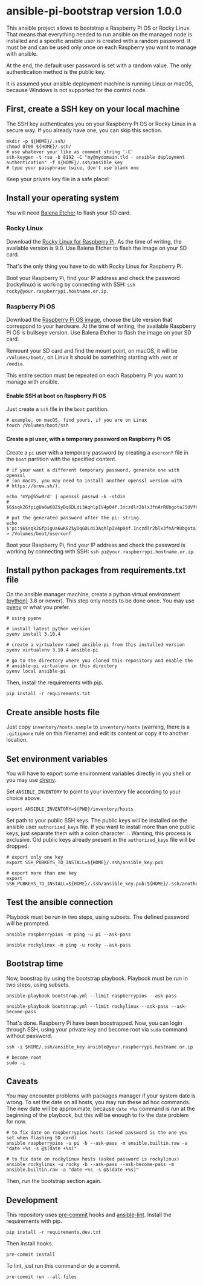 # ansible-pi-bootstrap version 1.0.0

This ansible project allows to bootstrap a Raspberry Pi OS or Rocky Linux. That
means that everything needed to run ansible on the managed node is installed
and a specific ansible user is created with a random password. It must be and
can be used only once on each Raspberry you want to manage with ansible.

At the end, the default user password is set with a random value. The only
authentication method is the public key.

It is assumed your ansible deployment machine is running Linux or macOS,
because Windows is not supported for the control node.

## First, create a SSH key on your local machine

The SSH key authenticates you on your Raspberry Pi OS or Rocky Linux in a
secure way. If you already have one, you can skip this section.

    mkdir -p ${HOME}/.ssh/
    chmod 0700 ${HOME}/.ssh/
    # use whatever your like as comment string '-C'
    ssh-keygen -t rsa -b 8192 -C "my@mydomain.tld - ansible deployment authentication" -f ${HOME}/.ssh/ansible_key
    # type your passphrase twice, don't use blank one

Keep your private key file in a safe place!

## Install your operating system

You will need [Balena Etcher](https://www.balena.io/etcher/) to flash your SD card.

### Rocky Linux

Download the [Rocky Linux for Raspberry
Pi](https://rockylinux.org/alternative-images). As the time of writing, the
available version is 9.0. Use Balena Etcher to flash the image on your SD card.

That's the only thing you have to do with Rocky Linux for Raspberry Pi.

Boot your Raspberry Pi, find your IP address and check the password
(rockylinux) is working by connecting with SSH: `ssh
rocky@your.raspberrypi.hostname.or.ip`.

### Raspberry Pi OS

Download the [Raspberry Pi OS
image](https://www.raspberrypi.com/software/operating-systems/), choose the
Lite version that correspond to your hardware. At the time of writing, the
available Raspberry Pi OS is bullseye version. Use Balena Etcher to flash the
image on your SD card.

Remount your SD card and find the mount point, on macOS, it will be
`/Volumes/boot/`, on Linux it should be something starting with `/mnt` or
`/media`.

This entire section must be repeated on each Raspberry Pi you want to manage
with ansible.

#### Enable SSH at boot on Raspberry Pi OS

Just create a `ssh` file in the `boot` partition.

    # example, on macOS, find yours, if you are on Linux
    touch /Volumes/boot/ssh

#### Create a pi user, with a temporary password on Raspberry Pi OS

Create a `pi` user with a temporary password by creating a `userconf` file in
the `boot` partition with the specified content.

    # if your want a different temporary password, generate one with openssl
    # (on macOS, you may need to install another openssl version with
    # https://brew.sh/).

    echo 'mYp@SSw0rd' | openssl passwd -6 -stdin
    # $6$sqk2GfpigUa6wK8Z$yDqGDLdi3AqhlpIV4p04f.Inczdlr2blx3fnArRUbgotaJSUVfVkhuJv0988hII8j/mk1IqvChPEukFHZtd4j.

    # put the generated password after the pi: string.
    echo $'pi:$6$sqk2GfpigUa6wK8Z$yDqGDLdi3AqhlpIV4p04f.Inczdlr2blx3fnArRUbgotaJSUVfVkhuJv0988hII8j/mk1IqvChPEukFHZtd4j.' > /Volumes/boot/userconf

Boot your Raspberry Pi, find your IP address and check the password is working
by connecting with SSH: `ssh pi@your.raspberrypi.hostname.or.ip`.

## Install python packages from requirements.txt file

On the ansible manager machine, create a python virtual environment
([python}](https://www.python.org/downloads/) 3.8 or newer). This step only
needs to be done once. You may use [pyenv](https://github.com/pyenv/pyenv) or
what you prefer.

    # using pyenv

    # install latest python version
    pyenv install 3.10.4

    # create a virtualenv named ansible-pi from this installed version
    pyenv virtualenv 3.10.4 ansible-pi

    # go to the directory where you cloned this repository and enable the
    # ansible-pi virtualenv in this directory
    pyenv local ansible-pi

Then, install the requirements with pip.

    pip install -r requirements.txt

## Create ansible hosts file

Just copy `inventory/hosts.sample` to `inventory/hosts` (warning, there is a
`.gitignore` rule on this filename) and edit its content or copy it to another
location.

## Set environment variables

You will have to export some environment variables directly in you shell or you
may use [direnv](https://github.com/direnv/direnv).

Set `ANSIBLE_INVENTORY` to point to your inventory file according to your
choice above.

    export ANSIBLE_INVENTORY=${PWD}/inventory/hosts

Set path to your public SSH keys. The public keys will be installed on the
ansible user `authorized_keys` file. If you want to install more than one
public keys, just separate them with a colon character `:`. Warning, this
process is exclusive. Old public keys already present in the `authorized_keys`
file will be dropped.

    # export only one key
    export SSH_PUBKEYS_TO_INSTALL=${HOME}/.ssh/ansible_key.pub

    # export more than one key
    export SSH_PUBKEYS_TO_INSTALL=${HOME}/.ssh/ansible_key.pub:${HOME}/.ssh/another_key.pub

## Test the ansible connection

Playbook must be run in two steps, using subsets. The defined password will be
prompted.

    ansible raspberrypios -m ping -u pi --ask-pass

    ansible rockylinux -m ping -u rocky --ask-pass

## Bootstrap time

Now, boostrap by using the bootstrap playbook. Playbook must be run in two
steps, using subsets.

    ansible-playbook bootstrap.yml --limit raspberrypios --ask-pass

    ansible-playbook bootstrap.yml --limit rockylinux --ask-pass --ask-become-pass

That's done. Raspberry Pi have been boostrapped. Now, you can login through
SSH, using your private key and become root via `sudo` command without
password.

    ssh -i $HOME/.ssh/ansible_key ansible@your.raspberrypi.hostname.or.ip

    # become root
    sudo -i

## Caveats

You may encounter problems with packages manager if your system date is wrong.
To set the date on all hosts, you may run these ad hoc commands. The new date
will be approximate, because `date +%s` command is run at the beginning of the
playbook, but this will be enough to fix the date problem for now.

    # to fix date on raspberrypios hosts (asked password is the one you set when flashing SD card)
    ansible raspberrypios -u pi -b --ask-pass -m ansible.builtin.raw -a "date +%s -s @$(date +%s)"

    # to fix date on rockylinux hosts (asked password is rockylinux)
    ansible rockylinux -u rocky -b --ask-pass --ask-become-pass -m ansible.builtin.raw -a "date +%s -s @$(date +%s)"

Then, run the bootstrap section again.

## Development

This repository uses [pre-commit](https://pre-commit.com/) hooks and
[ansible-lint](https://ansible-lint.readthedocs.io/). Install the requirements
with pip.

    pip install -r requirements.dev.txt

Then install hooks.

    pre-commit install

To lint, just run this command or do a commit.

    pre-commit run --all-files
